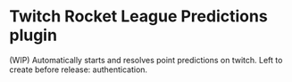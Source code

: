 # Twitch Rocket League Predictions plugin

(WIP) Automatically starts and resolves point predictions on twitch. Left to create before release: authentication.

